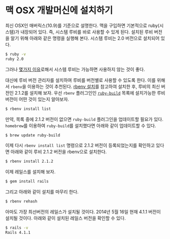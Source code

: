 # 맥 OSX 개발머신에 설치하기

최신 OSX인 매버릭스(10.9)를 기준으로 설명한다. 맥을 구입하면 기본적으로 ruby(시스템)가 내장되어 있다. 즉, 시스템 루비를 바로 사용할 수 있게 된다. 설치된 루비 버전을 알기 위해 아래와 같은 명령을 실행해 본다. 시스템 루비는 2.0 버전으로 설치되어 있다.

```sh
$ ruby -v
ruby 2.0
```

그러나 [몇가지 이유](http://robots.thoughtbot.com/psa-do-not-use-system-ruby)로해서 시스템 루비는 가능하면 사용하지 않는 것이 좋다.

대신에 루비 버전 관리자를 설치하여 루비를 버전별로 사용할 수 있도록 한다. 이를 위해서 `rbenv`을 이용하는 것이 추천된다. [rbenv 설치](rbenv.html)를 참고하여 설치한 후, 루비의 최신 버전인 2.1.2를 설치해 보자. 우선 `rbenv` 플러그인인  [`ruby-build`](https://github.com/sstephenson/ruby-build) 목록에 설치가능한 루비 버전이 어떤 것이 있는지 알아보자.

```sh
$ rbenv install list
```

만약, 목록 중에 2.1.2 버전이 없으면 `ruby-build` 플러그인을 업데이트할 필요가 있다. `homebrew`를 이용하여 `ruby-build`를 설치했다면 아래와 같이 업데이트할 수 있다.

```sh
$ brew update ruby-build
```

이제 다시 `rbenv install list` 명령으로 2.1.2 버전이 등록되었는지를 확인하고 있다면 아래와 같이 루비 2.1.2 버전을 rbenv으로 설치한다.

```sh
$ rbenv install 2.1.2
```

이제 레일스를 설치해 보자.

```sh
$ gem install rails
```

그리고 아래와 같이 설치를 마무리 한다.

```sh
$ rbenv rehash
```

아마도 가장 최선버전의 레일스가 설치될 것이다. 2014년 5월 16일 현재 4.1.1 버전이 설치될 것이다. 아래와 같이 설치된 레일스 버전을 확인할 수 있다.

```sh
$ rails -v
Rails 4.1.1
```
